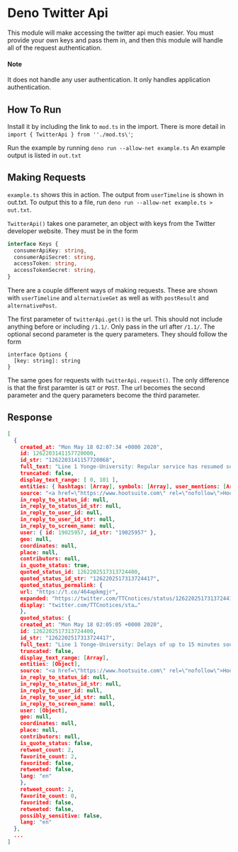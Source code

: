 # Deno Twitter Api

This module will make accessing the twitter api much easier. You must provide your
own keys and pass them in, and then this module will handle all of the request 
authentication. 

#### Note
It does not handle any user authentication. It only handles application authentication.

## How To Run
Install it by including the link to `mod.ts` in the import. There is more detail in
`import { TwitterApi } from ''./mod.ts\'`;

Run the example by running `deno run --allow-net example.ts`
An example output is listed in `out.txt`

## Making Requests
`example.ts` shows this in action. The output from `userTimeline` is shown in out.txt.
To output this to a file, run `deno run --allow-net example.ts > out.txt`.

`TwitterApi()` takes one parameter, an object with keys from the Twitter developer
website. They must be in the form
```typescript
interface Keys {
  consumerApiKey: string,
  consumerApiSecret: string,
  accessToken: string,
  accessTokenSecret: string,
}
```

There are a couple different ways of making requests. These are shown with `userTimeline`
and `alternativeGet` as well as with `postResult` and `alternativePost`.

The first parameter of `twitterApi.get()` is the url. This should not include anything 
before or including `/1.1/`. Only pass in the url after `/1.1/`. The optional second parameter
is the query parameters. They should follow the form
```
interface Options {
  [key: string]: string
}
```

The same goes for requests with `twitterApi.request()`. The only difference is that the
first paramter is `GET` or `POST`. The url becomes the second parameter and the
query parameters become the third parameter.

## Response
```json
[
  {
    created_at: "Mon May 18 02:07:34 +0000 2020",
    id: 1262203141157720000,
    id_str: "1262203141157720068",
    full_text: "Line 1 Yonge-University: Regular service has resumed southbound at St Andrew.\nhttps://t.co/464apkmgj...",
    truncated: false,
    display_text_range: [ 0, 101 ],
    entities: { hashtags: [Array], symbols: [Array], user_mentions: [Array], urls: [Array] },
    source: "<a href=\"https://www.hootsuite.com\" rel=\"nofollow\">Hootsuite Inc.</a>",
    in_reply_to_status_id: null,
    in_reply_to_status_id_str: null,
    in_reply_to_user_id: null,
    in_reply_to_user_id_str: null,
    in_reply_to_screen_name: null,
    user: { id: 19025957, id_str: "19025957" },
    geo: null,
    coordinates: null,
    place: null,
    contributors: null,
    is_quote_status: true,
    quoted_status_id: 1262202517313724400,
    quoted_status_id_str: "1262202517313724417",
    quoted_status_permalink: {
    url: "https://t.co/464apkmgjr",
    expanded: "https://twitter.com/TTCnotices/status/1262202517313724417",
    display: "twitter.com/TTCnotices/sta…"
    },
    quoted_status: {
    created_at: "Mon May 18 02:05:05 +0000 2020",
    id: 1262202517313724400,
    id_str: "1262202517313724417",
    full_text: "Line 1 Yonge-University: Delays of up to 15 minutes southbound near St Andrew while we respond to an...",
    truncated: false,
    display_text_range: [Array],
    entities: [Object],
    source: "<a href=\"https://www.hootsuite.com\" rel=\"nofollow\">Hootsuite Inc.</a>",
    in_reply_to_status_id: null,
    in_reply_to_status_id_str: null,
    in_reply_to_user_id: null,
    in_reply_to_user_id_str: null,
    in_reply_to_screen_name: null,
    user: [Object],
    geo: null,
    coordinates: null,
    place: null,
    contributors: null,
    is_quote_status: false,
    retweet_count: 2,
    favorite_count: 2,
    favorited: false,
    retweeted: false,
    lang: "en"
    },
    retweet_count: 2,
    favorite_count: 0,
    favorited: false,
    retweeted: false,
    possibly_sensitive: false,
    lang: "en"
  },
  ...
]
```
